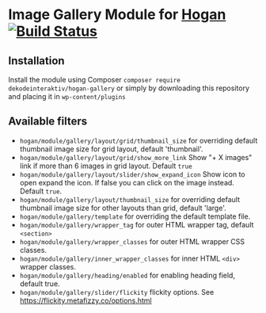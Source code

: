 # Image Gallery Module for [Hogan](https://github.com/dekodeinteraktiv/hogan-core) [![Build Status](https://travis-ci.org/DekodeInteraktiv/hogan-gallery.svg?branch=master)](https://travis-ci.org/DekodeInteraktiv/hogan-gallery)

## Installation
Install the module using Composer `composer require dekodeinteraktiv/hogan-gallery` or simply by downloading this repository and placing it in `wp-content/plugins`

## Available filters
- `hogan/module/gallery/layout/grid/thumbnail_size` for overriding default thumbnail image size for grid layout, default 'thumbnail'.
- `hogan/module/gallery/layout/grid/show_more_link` Show "+ X images" link if more than 6 images in grid layout. Default `true`
- `hogan/module/gallery/layout/slider/show_expand_icon` Show icon to open expand the icon. If false you can click on the image instead. Default `true`.
- `hogan/module/gallery/layout/thumbnail_size` for overriding default thumbnail image size for other layouts than grid, default 'large'.
- `hogan/module/gallery/template` for overriding the default template file.
- `hogan/module/gallery/wrapper_tag` for outer HTML wrapper tag, default `<section>`
- `hogan/module/gallery/wrapper_classes` for outer HTML wrapper CSS classes.
- `hogan/module/gallery/inner_wrapper_classes` for inner HTML `<div>` wrapper classes.
- `hogan/module/gallery/heading/enabled` for enabling heading field, default true.
- `hogan/module/gallery/slider/flickity` flickity options. See https://flickity.metafizzy.co/options.html
